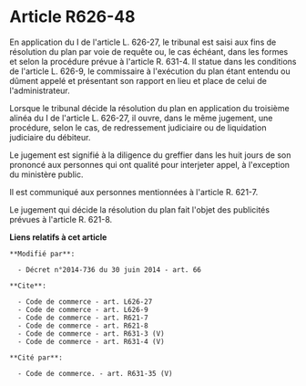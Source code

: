 # Article R626-48

En application du I de l'article L. 626-27, le tribunal est saisi aux fins de résolution du plan par voie de requête ou, le
cas échéant, dans les formes et selon la procédure prévue à l'article R. 631-4. Il statue dans les conditions de l'article L.
626-9, le commissaire à l'exécution du plan étant entendu ou dûment appelé et présentant son rapport en lieu et place de
celui de l'administrateur. 

Lorsque le tribunal décide la résolution du plan en application du troisième alinéa du I de l'article L. 626-27, il ouvre,
dans le même jugement, une procédure, selon le cas, de redressement judiciaire ou de liquidation judiciaire du débiteur. 

Le jugement est signifié à la diligence du greffier dans les huit jours de son prononcé aux personnes qui ont qualité pour
interjeter appel, à l'exception du ministère public. 

Il est communiqué aux personnes mentionnées à l'article R. 621-7. 

Le jugement qui décide la résolution du plan fait l'objet des publicités prévues à l'article R. 621-8.

**Liens relatifs à cet article**

	**Modifié par**:

	  - Décret n°2014-736 du 30 juin 2014 - art. 66

	**Cite**:

	  - Code de commerce - art. L626-27
	  - Code de commerce - art. L626-9
	  - Code de commerce - art. R621-7
	  - Code de commerce - art. R621-8
	  - Code de commerce - art. R631-3 (V)
	  - Code de commerce - art. R631-4 (V)

	**Cité par**:

	  - Code de commerce. - art. R631-35 (V)
